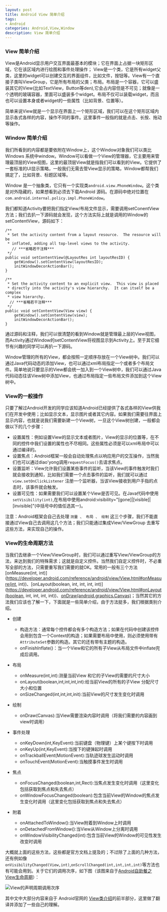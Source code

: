 ```yaml
---
layout: post
title: Android View 简单介绍
tags:
- Android
categories: Android,View,Window
description: View 简单介绍
---
```



### View 简单介绍
View是Android显示用户交互界面最基本的模块；它在界面上占据一块矩形区域，它在该区域内进行绘图和事件处理操作； View是一个类，它是所有widget父类，这里的widget可以创建交互的界面组件，比如文件，按钮等。View有一个直接子类叫ViewGroup，它是所有布局的父类；布局。布局是一个容器，它可以盛装其它的View(比如TextView，Button等den),它会占内容但是不可见；就像是一个透明的玻璃容器，里面可以盛装多个widget。布局不仅可以装载widget，而且也可以设置本身或者widget的一些属性（比如背景、位置等）。

简单来说View就是一个显示在界面上一个矩形区域，我们可以在这个矩形区域内显示各式各样的内容，操作不同的事件。这里事件一般指的就是点击、长按、拖动等操作。

### Window 简单介绍
我们所看到的内容都是要依附在Window上，这个Window对象我们可以类比Windows 系统中window。Window可以看做一个View的管理器，它主要用来管理最顶层的View视图，这里的最顶层View就是指我们可以看到的View。它提供了一套标准的UI显示策略，一般我们无需去管View显示的策略，Window都帮我们搞定了，比如背景、标题区域等。

Window 是一个抽象类，它只有一个实现类`android.view.PhoneWindow`。这个类是对外隐藏的，如果想看到必须去下载Android 源码。在源码中绝对位置在`com.android.internal.policy.impl.PhoneWindow`。

我们都知道Activity要把我们指定View/布局文件显示，需要调用setConentView方法；我们去扒一下源码就会发现，这个方法实际上就是调用的Window的setContentView，源码如下：

    /**
     * Set the activity content from a layout resource.  The resource will be
     * inflated, adding all top-level views to the activity.
       // ***省略若干注释***
     */
    public void setContentView(@LayoutRes int layoutResID) {
        getWindow().setContentView(layoutResID);
        initWindowDecorActionBar();
    }
    
    /**
     * Set the activity content to an explicit view.  This view is placed
     * directly into the activity's view hierarchy.  It can itself be a complex
     * view hierarchy. 
      // ***省略若干注释***
     */
    public void setContentView(View view) {
        getWindow().setContentView(view);
        initWindowDecorActionBar();
    }

通过源码和注释，我们可以很清楚的看到Window就是管理最上层的View视图，而Activity通过Window的setContentView将视图显示到Activity上。至于其它细节有兴趣的同学可以再扒一下源码。

Window管理的所有的View，都会按照一定顺序存放在一个View树中。我们可以通过Java代码动态的添加View，也可以通过xml布局指定一个或者多个布局文件。简单地说只要显示的View都会统一加入到一个View树中，我们可以通过Java代码动态往该View树中添加View，也通过布局指定一些布局文件添加到这个View树中。

### View的一般操作
只要了解过Android开发的同学应该知道Android已经提供了各式各样的View供我们在开发中使用；比如显示文本，显示图片或者其它内容。如果我们需要往界面上显示内容，也就是说我们需要新建一个View树，一旦这个View树创建，一般都会做以下的几个步骤：

- 设置属性：例如设置View的显示文本或者图片，View的显示的位置等，在不同的控件中我们设置的属性也不尽相同。这些属性必须是可以xml布局中可以通过编译的。
- 设置焦点：Android框架一般会自动处理焦点以响应用户的交互操作，当然我们也可以通过diao'yong调用`requestFocus()`去请求焦点。
- 设置监听：View允许我们设置某些事件的监听，当该View的事件触发时我们就会接收到通知，比如我们需要一个点击事件的监听，我们就可以通过 `view.setOnClickListener` 注册一个监听器，当该View接收到用户手指的点击时，该事件就会触发。
- 设置可见性：如果需要我们可以设置某个View是否可见。在Java代码中使用`setVisibility(int)`,在布局中使用android:visibility="[gone]|[visible]|[invisible]"(中括号中的值任选其一)。

注意：Android框架会自己去处理 `测量 、 布局 、 绘制` 这三个步骤，我们不能直接通过View自己去调用这几个方法；我们只能通过集成View/ViewGroup 去重写这些方法，来实现自己的操作。

### View的生命周期方法

当我们去继承一个View/ViewGroup时，我们可以通过重写View/ViewGroup的方法，来达到我们的特殊需求；这就是自定义控件。当然我们自定义控件时，不必重写全部的方法，只需要重写我们需要的就OK。常用的一般有三个方法 [onMeasure(int, int)](https://developer.android.com/reference/android/view/View.html#onMeasure(int, int))、[onLayout(boolean, int, int, int, int)](https://developer.android.com/reference/android/view/View.html#onLayout(boolean, int, int, int, int))、[onDraw(android.graphics.Canvas)](https://developer.android.com/reference/android/view/View.html#onDraw(android.graphics.Canvas))；当然其它的方法我们应该也了解一下，下面就是一些简单介绍，由于方法挺多，我们根据类别介绍。

- 创建

  - 构造方法：通常每个控件都会有多个构造方法；如果在代码中创建该控件会用到包含一个Context的构造；如果需要布局中使用，则必须使用带有`AttributeSet`参数的构造。其它的还有带有主题的构造。
  - onFinishInflate()：当一个View和它的所有子View从布局文件中inflate完成后调用。
- 布局

  - onMeasure(int,int):测量当前View 和它的子View的需要的尺寸大小
  - onLayout(boolean,int,int,int,int):给当前View的所有的子View 分配尺寸大小和位置
  - onSizeChanged(int,int,int,init):当前View的尺寸发生变化时调用

- 绘制
  - onDraw(Canvas):当View需要渲染内容时调用（将我们需要的内容画到view时调用）
- 事件处理
  - onKeyDown(int,KeyEvent):当前键盘（物理键）上某个键按下时调用
  - onKeyUp(int,KeyEvent):当按下的键弹起时调用
  - onTrackballEvent(MotionEvent):当轨迹球发生运动时调用
  - onTouchEvent(MotionEvent):当触摸事件发生时调用
- 焦点
  - onFocusChanged(boolean,int,Rect):当焦点发生变化时调用（这里变化包括获取到焦点和失去焦点）
  - onWindowFocusChanged(boolean):包含当前View的Window的焦点发生变化时调用（这里变化包括获取到焦点和失去焦点）
- 附着
  - onAttachedToWindow():当View附着到Window上时调用
  - onDetachedFromWindow():当View从Window上分离时调用
  - onWindowVisibilityChanged(int):包含当前View的Window的可见性发生改变时调用


大概就上面的这些方法，这些都是官方文档上提及的；不过除了上面的几种方法，还有例如像`onVisibilityChanged(View,int)`,`onScrollChanged(int,int,int,int)`等方法也有可能会用到。关于它们的调用次序，如下图（该图来自于[Android自助餐之View生命周期](http://www.itread01.com/articles/1475926252.html)）：

![View的声明周期调用次序](http://7xrxe7.com1.z0.glb.clouddn.com/View%E7%9A%84%E7%94%9F%E5%91%BD%E5%91%A8%E6%9C%9F.jpg)

其中文中大部分内容来自于 Android官网的 [View类介绍](https://developer.android.com/reference/android/view/View.html)的前半部分，这里做了翻译并添加了一些自己的理解。






